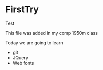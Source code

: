 FirstTry
========

Test


This file was added in my comp 1950m class 

Today we are going to learn 

* git
* JQuery
* Web fonts